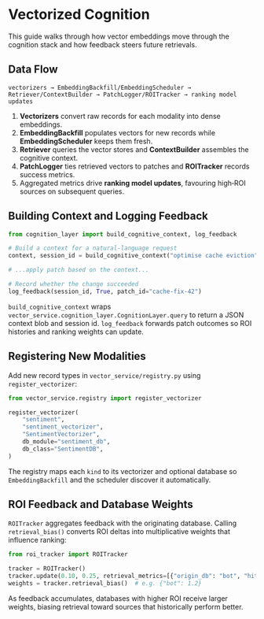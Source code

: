 # Vectorized Cognition

This guide walks through how vector embeddings move through the cognition stack and how feedback steers future retrievals.

## Data Flow

```
vectorizers → EmbeddingBackfill/EmbeddingScheduler → Retriever/ContextBuilder → PatchLogger/ROITracker → ranking model updates
```

1. **Vectorizers** convert raw records for each modality into dense embeddings.
2. **EmbeddingBackfill** populates vectors for new records while **EmbeddingScheduler** keeps them fresh.
3. **Retriever** queries the vector stores and **ContextBuilder** assembles the cognitive context.
4. **PatchLogger** ties retrieved vectors to patches and **ROITracker** records success metrics.
5. Aggregated metrics drive **ranking model updates**, favouring high‑ROI sources on subsequent queries.

## Building Context and Logging Feedback

```python
from cognition_layer import build_cognitive_context, log_feedback

# Build a context for a natural‑language request
context, session_id = build_cognitive_context("optimise cache eviction", top_k=5)

# ...apply patch based on the context...

# Record whether the change succeeded
log_feedback(session_id, True, patch_id="cache-fix-42")
```

`build_cognitive_context` wraps `vector_service.cognition_layer.CognitionLayer.query` to return a JSON context blob and session id. `log_feedback` forwards patch outcomes so ROI histories and ranking weights can update.

## Registering New Modalities

Add new record types in `vector_service/registry.py` using `register_vectorizer`:

```python
from vector_service.registry import register_vectorizer

register_vectorizer(
    "sentiment",
    "sentiment_vectorizer",
    "SentimentVectorizer",
    db_module="sentiment_db",
    db_class="SentimentDB",
)
```

The registry maps each `kind` to its vectorizer and optional database so `EmbeddingBackfill` and the scheduler discover it automatically.

## ROI Feedback and Database Weights

`ROITracker` aggregates feedback with the originating database. Calling `retrieval_bias()` converts ROI deltas into multiplicative weights that influence ranking:

```python
from roi_tracker import ROITracker

tracker = ROITracker()
tracker.update(0.10, 0.25, retrieval_metrics=[{"origin_db": "bot", "hit": True, "tokens": 12}])
weights = tracker.retrieval_bias()  # e.g. {"bot": 1.2}
```

As feedback accumulates, databases with higher ROI receive larger weights, biasing retrieval toward sources that historically perform better.
